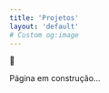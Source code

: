 ```yaml
---
title: 'Projetos'
layout: 'default'
# Custom og:image
---
```




🚧 <br>

Página em construção... <br>
